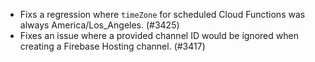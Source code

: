 - Fixs a regression where `timeZone` for scheduled Cloud Functions was always America/Los_Angeles. (#3425)
- Fixes an issue where a provided channel ID would be ignored when creating a Firebase Hosting channel. (#3417)
